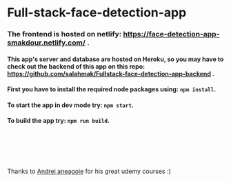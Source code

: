 # Full-stack-face-detection-app
### The frontend is hosted on netlify: https://face-detection-app-smakdour.netlify.com/ .

#### This app's server and database are hosted on Heroku, so you may have to check out the backend of this app on this repo: https://github.com/salahmak/Fullstack-face-detection-app-backend .

#### First you have to install the required node packages using: `npm install`.
#### To start the app in dev mode try: `npm start`.
#### To build the app try: `npm run build`.
<br/>
<br/>
<br/>
<br/>

 Thanks to [Andrei aneagoie](https://github.com/aneagoie/)
 for his great udemy courses :)

